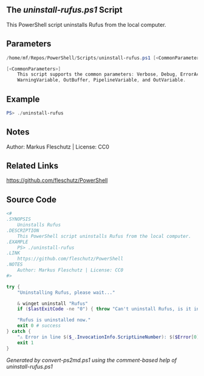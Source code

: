 ## The *uninstall-rufus.ps1* Script

This PowerShell script uninstalls Rufus from the local computer.

## Parameters
```powershell
/home/mf/Repos/PowerShell/Scripts/uninstall-rufus.ps1 [<CommonParameters>]

[<CommonParameters>]
    This script supports the common parameters: Verbose, Debug, ErrorAction, ErrorVariable, WarningAction, 
    WarningVariable, OutBuffer, PipelineVariable, and OutVariable.
```

## Example
```powershell
PS> ./uninstall-rufus

```

## Notes
Author: Markus Fleschutz | License: CC0

## Related Links
https://github.com/fleschutz/PowerShell

## Source Code
```powershell
<#
.SYNOPSIS
	Uninstalls Rufus
.DESCRIPTION
	This PowerShell script uninstalls Rufus from the local computer.
.EXAMPLE
	PS> ./uninstall-rufus
.LINK
	https://github.com/fleschutz/PowerShell
.NOTES
	Author: Markus Fleschutz | License: CC0
#>

try {
	"Uninstalling Rufus, please wait..."

	& winget uninstall "Rufus"
	if ($lastExitCode -ne "0") { throw "Can't uninstall Rufus, is it installed?" }

	"Rufus is uninstalled now."
	exit 0 # success
} catch {
	"⚠️ Error in line $($_.InvocationInfo.ScriptLineNumber): $($Error[0])"
	exit 1
}
```

*Generated by convert-ps2md.ps1 using the comment-based help of uninstall-rufus.ps1*

